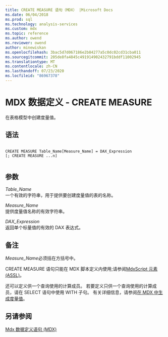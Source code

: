 ```yaml
---
title: CREATE MEASURE 语句（MDX） |Microsoft Docs
ms.date: 06/04/2018
ms.prod: sql
ms.technology: analysis-services
ms.custom: mdx
ms.topic: reference
ms.author: owend
ms.reviewer: owend
author: minewiskan
ms.openlocfilehash: 3bac5d7d067186e2b84277a5c0dc02cd31cba011
ms.sourcegitcommit: 205de8fa4845c491914902432791bddf11002945
ms.translationtype: MT
ms.contentlocale: zh-CN
ms.lasthandoff: 07/23/2020
ms.locfileid: "86967378"
---
```

# <a name="mdx-data-definition---create-measure"></a>MDX 数据定义 - CREATE MEASURE


  在表格模型中创建度量值。  
  
## <a name="syntax"></a>语法  
  
```  
  
CREATE MEASURE Table_Name[Measure_Name] = DAX_Expression  
[; CREATE MEASURE ...n]  
  
```  
  
## <a name="arguments"></a>参数  
 *Table_Name*  
 一个有效的字符串，用于提供要创建度量值的表的名称。  
  
 *Measure_Name*  
 提供度量值名称的有效字符串。  
  
 *DAX_Expression*  
 返回单个标量值的有效的 DAX 表达式。  
  
## <a name="remarks"></a>备注  
 *Measure_Name*必须括在方括号中。  
  
 CREATE MEASURE 语句只能在 MDX 脚本定义内使用;请参阅[MdxScript 元素 &#40;ASSL&#41;](https://docs.microsoft.com/analysis-services/assl/objects/mdxscript-element-assl?view=asallproducts-allversions)。  
  
 还可以定义供一个查询使用的计算成员。 若要定义只供一个查询使用的计算成员，请在 SELECT 语句中使用 WITH 子句。 有关详细信息，请参阅[在 MDX 中生成度量值](https://docs.microsoft.com/analysis-services/multidimensional-models/mdx/mdx-building-measures)。  
  
## <a name="see-also"></a>另请参阅  
 [Mdx 数据定义语句 &#40;MDX&#41;](../mdx/mdx-data-definition-statements-mdx.md)  
  
  
